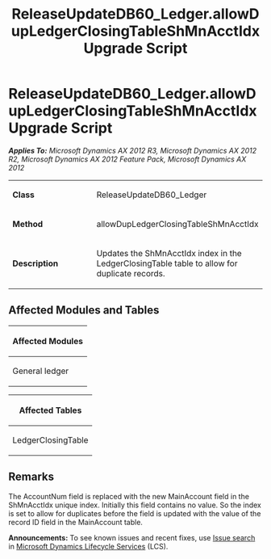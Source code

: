 ﻿---
title: ReleaseUpdateDB60_Ledger.allowDupLedgerClosingTableShMnAcctIdx Upgrade Script
TOCTitle: ReleaseUpdateDB60_Ledger.allowDupLedgerClosingTableShMnAcctIdx Upgrade Script
ms:assetid: 7e87e020-9e6b-1d83-e7a3-449d2e191b55
ms:mtpsurl: https://msdn.microsoft.com/en-us/library/JJ685853(v=AX.60)
ms:contentKeyID: 49709307
ms.date: 05/18/2015
mtps_version: v=AX.60
---

# ReleaseUpdateDB60\_Ledger.allowDupLedgerClosingTableShMnAcctIdx Upgrade Script 


_**Applies To:** Microsoft Dynamics AX 2012 R3, Microsoft Dynamics AX 2012 R2, Microsoft Dynamics AX 2012 Feature Pack, Microsoft Dynamics AX 2012_

<table>
<colgroup>
<col style="width: 50%" />
<col style="width: 50%" />
</colgroup>
<tbody>
<tr class="odd">
<td><p><strong>Class</strong></p></td>
<td><p>ReleaseUpdateDB60_Ledger</p></td>
</tr>
<tr class="even">
<td><p><strong>Method</strong></p></td>
<td><p>allowDupLedgerClosingTableShMnAcctIdx</p></td>
</tr>
<tr class="odd">
<td><p><strong>Description</strong></p></td>
<td><p>Updates the ShMnAcctIdx index in the LedgerClosingTable table to allow for duplicate records.</p></td>
</tr>
</tbody>
</table>


## Affected Modules and Tables

<table>
<colgroup>
<col style="width: 100%" />
</colgroup>
<thead>
<tr class="header">
<th><p>Affected Modules</p></th>
</tr>
</thead>
<tbody>
<tr class="odd">
<td><p>General ledger</p></td>
</tr>
</tbody>
</table>


<table>
<colgroup>
<col style="width: 100%" />
</colgroup>
<thead>
<tr class="header">
<th><p>Affected Tables</p></th>
</tr>
</thead>
<tbody>
<tr class="odd">
<td><p>LedgerClosingTable</p></td>
</tr>
</tbody>
</table>


## Remarks

The AccountNum field is replaced with the new MainAccount field in the ShMnAcctIdx unique index. Initially this field contains no value. So the index is set to allow for duplicates before the field is updated with the value of the record ID field in the MainAccount table.

  
**Announcements:** To see known issues and recent fixes, use [Issue search](http://go.microsoft.com/fwlink/?linkid=389258) in [Microsoft Dynamics Lifecycle Services](http://go.microsoft.com/fwlink/?linkid=306505) (LCS).

